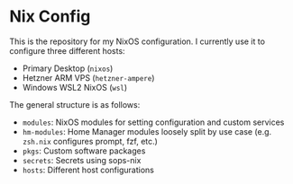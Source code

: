 # Nix Config

This is the repository for my NixOS configuration. I currently use it to configure three different hosts:
- Primary Desktop (`nixos`)
- Hetzner ARM VPS (`hetzner-ampere`)
- Windows WSL2 NixOS (`wsl`)

The general structure is as follows:
- `modules`: NixOS modules for setting configuration and custom services
- `hm-modules`: Home Manager modules loosely split by use case (e.g. `zsh.nix` configures prompt, fzf, etc.)
- `pkgs`: Custom software packages
- `secrets`: Secrets using sops-nix
- `hosts`: Different host configurations
